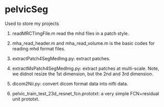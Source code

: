 # pelvicSeg

Used to store my projects

1. readMRCTimgFile.m read the mhd files in a patch style.

2. mha_read_header.m and mha_read_volume.m is the basic codes for reading mhd format files.

3. extractPatch4SegMedImg.py: extract patches.

4. extractMsPatch4SegMedImg.py: extract patches at multi-scale. Note, we didnot resize the 1st dimension, but the 2nd and 3rd dimension.

5. dicom2Nii.py: convert dicom format data into nifti data.

6. pelvic_train_test_23d_resnet_fcn.prototxt: a very simple FCN+residual unit prototxt.
